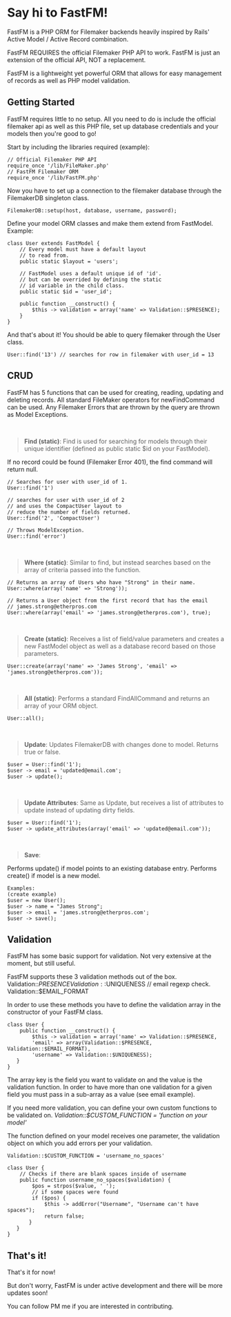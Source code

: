 # Say hi to FastFM!
FastFM is a PHP ORM for Filemaker backends heavily inspired by Rails' Active Model / Active Record combination.

FastFM REQUIRES the official Filemaker PHP API to work.
FastFM is just an extension of the official API, NOT a replacement.
 
FastFM is a lightweight yet powerful ORM that allows for easy management of records as well as PHP model validation.

## Getting Started
FastFM requires little to no setup. All you need to do is include the official filemaker api as well as this PHP file, set up database credentials and your models then you're good to go!

Start by including the libraries required (example):

    // Official Filemaker PHP API
    require_once '/lib/FileMaker.php'   
    // FastFM Filemaker ORM
    require_once '/lib/FastFM.php'

Now you have to set up a connection to the filemaker database through the FilemakerDB singleton class.

    FilemakerDB::setup(host, database, username, password);

Define your model ORM classes and make them extend from FastModel.
Example:

    class User extends FastModel {
        // Every model must have a default layout
        // to read from. 
        public static $layout = 'users';
    	
        // FastModel uses a default unique id of 'id'.
        // but can be overrided by defining the static
        // id variable in the child class.
        public static $id = 'user_id';
    
        public function __construct() {
            $this -> validation = array('name' => Validation::$PRESENCE);
    	}
    }

And that's about it! You should be able to query filemaker through the User class.

    User::find('13') // searches for row in filemaker with user_id = 13

## CRUD
FastFM has 5 functions that can be used for creating, reading, updating and deleting records.
All standard FileMaker operators for newFindCommand can be used.
Any Filemaker Errors that are thrown by the query are thrown as Model Exceptions.

<br />

> **Find (static)**:
Find is used for searching for models through their unique identifier (defined as public static $id on your FastModel).

If no record could be found (Filemaker Error 401), the find command will return null.

    // Searches for user with user_id of 1.
    User::find('1') 
      
    // searches for user with user_id of 2
    // and uses the CompactUser layout to
    // reduce the number of fields returned.
    User::find('2', 'CompactUser')
      
    // Throws ModelException.
    User::find('error')

<br />

> **Where (static)**:
Similar to find, but instead searches based on the array of criteria passed into the function.

    // Returns an array of Users who have "Strong" in their name.
    User::where(array('name' => 'Strong'));
      
    // Returns a User object from the first record that has the email
    // james.strong@etherpros.com
    User::where(array('email' => 'james.strong@etherpros.com'), true);

<br />

> **Create (static)**:
Receives a list of field/value parameters and creates a new FastModel object as well as a database record based on those parameters.
     
    User::create(array('name' => 'James Strong', 'email' => 'james.strong@etherpros.com'));

<br />

> **All (static)**:
Performs a standard FindAllCommand and returns an array of your ORM object.

    User::all();

<br />

> **Update**:
Updates FilemakerDB with changes done to model. Returns true or false.

    $user = User::find('1');
    $user -> email = 'updated@email.com';
    $user -> update();

<br />


> **Update Attributes**:
Same as Update, but receives a list of attributes to update instead of updating dirty fields.

    $user = User::find('1');
    $user -> update_attributes(array('email' => 'updated@email.com'));

<br />

> **Save**:

Performs update() if model points to an existing database entry.
Performs create() if model is a new model.

    Examples:
    (create example)
    $user = new User();
    $user -> name = "James Strong";
    $user -> email = 'james.strong@etherpros.com';
    $user -> save();

## Validation
FastFM has some basic support for validation. Not very extensive at the moment, but still useful.
  
FastFM supports these 3 validation methods out of the box.
    Validation::$PRESENCE
   Validation::$UNIQUENESS
   // email regexp check.
   Validation::$EMAIL_FORMAT
   
In order to use these methods you have to define the validation array in the constructor of your FastFM class.

    class User {
        public function __construct() {
            $this -> validation = array('name' => Validation::$PRESENCE, 
            'email' => array(Validation::$PRESENCE, Validation::$EMAIL_FORMAT), 
            'username' => Validation::$UNIQUENESS); 
       }
    }

The array key is the field you want to validate on and the value is the validation function. In order to have more than one validation for a given field you must pass in a sub-array as a value (see email example).


If you need more validation, you can define your own custom functions to be validated on.
*Validation::$CUSTOM_FUNCTION = 'function on your model'*

The function defined on your model receives one parameter, the validation object on which you add errors per your validation.

    Validation::$CUSTOM_FUNCTION = 'username_no_spaces'
 
    class User {
        // Checks if there are blank spaces inside of username
        public function username_no_spaces($validation) {
            $pos = strpos($value, ' ');
            // if some spaces were found
            if ($pos) {
                $this -> addError("Username", "Username can't have spaces");
                return false;
           }		      
       }
    }

## That's it!
That's it for now!

But don't worry, FastFM is under active development and there will be more updates soon!

You can follow PM me if you are interested in contributing.